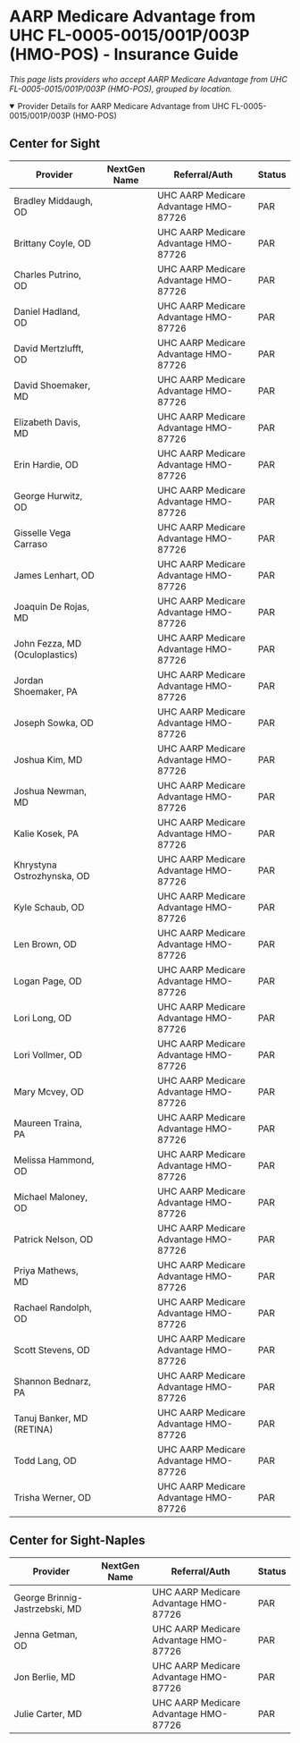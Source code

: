 # AARP Medicare Advantage from UHC FL-0005-0015/001P/003P (HMO-POS) - Insurance Guide

*This page lists providers who accept AARP Medicare Advantage from UHC FL-0005-0015/001P/003P (HMO-POS), grouped by location.*

<details open><summary>Provider Details for AARP Medicare Advantage from UHC FL-0005-0015/001P/003P (HMO-POS)</summary>

## Center for Sight

| Provider | NextGen Name | Referral/Auth | Status |
|----------|-------------|--------------|--------|
| Bradley Middaugh, OD |  | UHC AARP Medicare Advantage HMO-87726 | PAR |
| Brittany Coyle, OD |  | UHC AARP Medicare Advantage HMO-87726 | PAR |
| Charles Putrino, OD |  | UHC AARP Medicare Advantage HMO-87726 | PAR |
| Daniel Hadland, OD |  | UHC AARP Medicare Advantage HMO-87726 | PAR |
| David Mertzlufft, OD |  | UHC AARP Medicare Advantage HMO-87726 | PAR |
| David Shoemaker, MD |  | UHC AARP Medicare Advantage HMO-87726 | PAR |
| Elizabeth Davis, MD |  | UHC AARP Medicare Advantage HMO-87726 | PAR |
| Erin Hardie, OD |  | UHC AARP Medicare Advantage HMO-87726 | PAR |
| George Hurwitz, OD |  | UHC AARP Medicare Advantage HMO-87726 | PAR |
| Gisselle Vega Carraso |  | UHC AARP Medicare Advantage HMO-87726 | PAR |
| James Lenhart, OD |  | UHC AARP Medicare Advantage HMO-87726 | PAR |
| Joaquin De Rojas, MD |  | UHC AARP Medicare Advantage HMO-87726 | PAR |
| John Fezza, MD (Oculoplastics) |  | UHC AARP Medicare Advantage HMO-87726 | PAR |
| Jordan Shoemaker, PA |  | UHC AARP Medicare Advantage HMO-87726 | PAR |
| Joseph Sowka, OD |  | UHC AARP Medicare Advantage HMO-87726 | PAR |
| Joshua Kim, MD |  | UHC AARP Medicare Advantage HMO-87726 | PAR |
| Joshua Newman, MD |  | UHC AARP Medicare Advantage HMO-87726 | PAR |
| Kalie Kosek, PA |  | UHC AARP Medicare Advantage HMO-87726 | PAR |
| Khrystyna Ostrozhynska, OD |  | UHC AARP Medicare Advantage HMO-87726 | PAR |
| Kyle Schaub, OD |  | UHC AARP Medicare Advantage HMO-87726 | PAR |
| Len Brown, OD |  | UHC AARP Medicare Advantage HMO-87726 | PAR |
| Logan Page, OD |  | UHC AARP Medicare Advantage HMO-87726 | PAR |
| Lori Long, OD |  | UHC AARP Medicare Advantage HMO-87726 | PAR |
| Lori Vollmer, OD |  | UHC AARP Medicare Advantage HMO-87726 | PAR |
| Mary Mcvey, OD |  | UHC AARP Medicare Advantage HMO-87726 | PAR |
| Maureen Traina, PA |  | UHC AARP Medicare Advantage HMO-87726 | PAR |
| Melissa Hammond, OD |  | UHC AARP Medicare Advantage HMO-87726 | PAR |
| Michael Maloney, OD |  | UHC AARP Medicare Advantage HMO-87726 | PAR |
| Patrick Nelson, OD |  | UHC AARP Medicare Advantage HMO-87726 | PAR |
| Priya Mathews, MD |  | UHC AARP Medicare Advantage HMO-87726 | PAR |
| Rachael Randolph, OD |  | UHC AARP Medicare Advantage HMO-87726 | PAR |
| Scott Stevens, OD |  | UHC AARP Medicare Advantage HMO-87726 | PAR |
| Shannon Bednarz, PA |  | UHC AARP Medicare Advantage HMO-87726 | PAR |
| Tanuj Banker, MD (RETINA) |  | UHC AARP Medicare Advantage HMO-87726 | PAR |
| Todd Lang, OD |  | UHC AARP Medicare Advantage HMO-87726 | PAR |
| Trisha Werner, OD |  | UHC AARP Medicare Advantage HMO-87726 | PAR |

## Center for Sight-Naples

| Provider | NextGen Name | Referral/Auth | Status |
|----------|-------------|--------------|--------|
| George Brinnig-Jastrzebski, MD |  | UHC AARP Medicare Advantage HMO-87726 | PAR |
| Jenna Getman, OD |  | UHC AARP Medicare Advantage HMO-87726 | PAR |
| Jon Berlie, MD |  | UHC AARP Medicare Advantage HMO-87726 | PAR |
| Julie Carter, MD |  | UHC AARP Medicare Advantage HMO-87726 | PAR |

</details>

